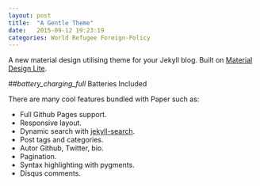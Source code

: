 ```yaml
---
layout: post
title:  "A Gentle Theme"
date:   2015-09-12 19:23:19
categories: World Refugee Foreign-Policy
---
```

A new material design utilising theme for your Jekyll blog. Built on [Material Design Lite](http://www.getmdl.io/).

##<i class="material-icons">battery_charging_full</i> Batteries Included

There are many cool features bundled with Paper such as:

- Full Github Pages support.
- Responsive layout.
- Dynamic search with [jekyll-search](https://github.com/christian-fei/Simple-Jekyll-Search/).
- Post tags and categories.
- Autor Github, Twitter, bio.
- Pagination.
- Syntax highlighting with pygments.
- Disqus comments.
